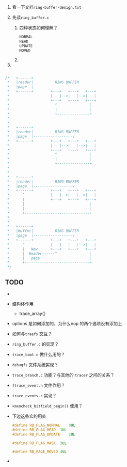 1. 看一下文档`ring-buffer-design.txt`

2. 先读`ring_buffer.c`

   1. 四种状态如何理解？

      ```c
      NORMAL
      HEAD
      UPDATE
      MOVED
      ```

   2. 

3. 





```c

/*   +------+
 *   |reader|          RING BUFFER
 *   |page  |
 *   +------+        +---+   +---+   +---+
 *                   |   |-->|   |-->|   |
 *                   +---+   +---+   +---+
 *                     ^               |
 *                     |               |
 *                     +---------------+
 *
 *
 *   +------+
 *   |reader|          RING BUFFER
 *   |page  |------------------v
 *   +------+        +---+   +---+   +---+
 *                   |   |-->|   |-->|   |
 *                   +---+   +---+   +---+
 *                     ^               |
 *                     |               |
 *                     +---------------+
 *
 *
 *   +------+
 *   |reader|          RING BUFFER
 *   |page  |------------------v
 *   +------+        +---+   +---+   +---+
 *      ^            |   |-->|   |-->|   |
 *      |            +---+   +---+   +---+
 *      |                              |
 *      |                              |
 *      +------------------------------+
 *
 *
 *   +------+
 *   |buffer|          RING BUFFER
 *   |page  |------------------v
 *   +------+        +---+   +---+   +---+
 *      ^            |   |   |   |-->|   |
 *      |   New      +---+   +---+   +---+
 *      |  Reader------^               |
 *      |   page                       |
 *      +------------------------------+
 */
```









## TODO

* 

* 结构体作用
  * trace_array{}
  
* options 是如何添加的，为什么nop 的两个选项没有添加上

* 如何与`traefs` 交互？

* `ring_buffer.c` 的实现？

* `trace_boot.c` 做什么用的？

* `debugfs` 文件系统实现？

* `trace_branch.c` 功能？与其他的 `tracer` 之间的关系？

* `ftrace_event.h` 文件作用？

* `trace_events.c` 实现？

* `kmemcheck_bitfield_begin()` 使用？

* 下边这些宏的用处

  ```c
  #define RB_FLAG_NORMAL	0UL
  #define RB_FLAG_HEAD	1UL
  #define RB_FLAG_UPDATE	2UL
  
  #define RB_FLAG_MASK	3UL
  
  #define RB_PAGE_MOVED	4UL
  ```

  

* 





